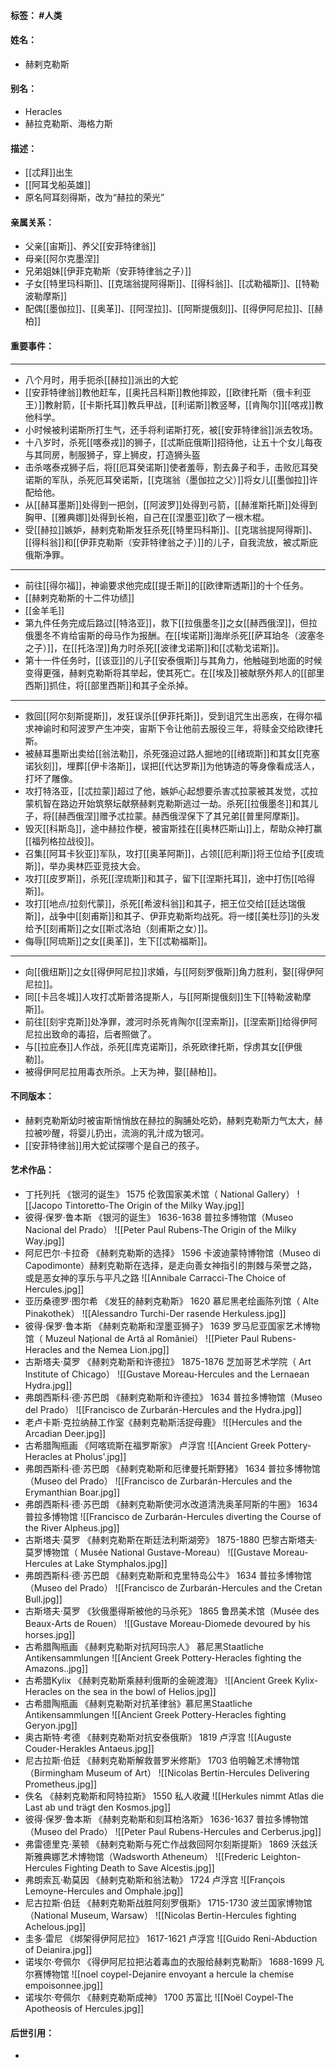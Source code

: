 #### 标签： #人类
#### 姓名：
- 赫剌克勒斯
#### 别名：
- Heracles
- 赫拉克勒斯、海格力斯
#### 描述：
- [[忒拜]]出生
- [[阿耳戈船英雄]]
- 原名阿耳刻得斯，改为“赫拉的荣光”
#### 亲属关系：
- 父亲[[宙斯]]、养父[[安菲特律翁]]
- 母亲[[阿尔克墨涅]]
- 兄弟姐妹[[伊菲克勒斯（安菲特律翁之子）]]
- 子女[[特里玛科斯]]、[[克瑞翁提阿得斯]]、[[得科翁]]、[[忒勒福斯]]、[[特勒波勒摩斯]]
- 配偶[[墨伽拉]]、[[奥革]]、[[阿涅拉]]、[[阿斯提俄刻]]、[[得伊阿尼拉]]、[[赫柏]]
#### 重要事件：
- - -
- 八个月时，用手扼杀[[赫拉]]派出的大蛇
- [[安菲特律翁]]教他赶车，[[奥托吕科斯]]教他摔跤，[[欧律托斯（俄卡利亚王）]]教射箭，[[卡斯托耳]]教兵甲战，[[利诺斯]]教竖琴，[[肯陶尔]][[喀戎]]教他科学。
- 小时候被利诺斯所打生气，还手将利诺斯打死，被[[安菲特律翁]]派去牧场。
- 十八岁时，杀死[[喀泰戎]]的狮子，[[忒斯庇俄斯]]招待他，让五十个女儿每夜与其同房，制服狮子，穿上狮皮，打造狮头盔
- 击杀喀泰戎狮子后，将[[厄耳癸诺斯]]使者羞辱，割去鼻子和手，击败厄耳癸诺斯的军队，杀死厄耳癸诺斯，[[克瑞翁（墨伽拉之父）]]将女儿[[墨伽拉]]许配给他。
- 从[[赫耳墨斯]]处得到一把剑，[[阿波罗]]处得到弓箭，[[赫淮斯托斯]]处得到胸甲、[[雅典娜]]处得到长袍，自己在[[涅墨亚]]砍了一根木棍。
- 受[[赫拉]]嫉妒，赫剌克勒斯发狂杀死[[特里玛科斯]]、[[克瑞翁提阿得斯]]、[[得科翁]]和[[伊菲克勒斯（安菲特律翁之子）]]的儿子，自我流放，被忒斯庇俄斯净罪。
- - -
- 前往[[得尔福]]，神谕要求他完成[[提壬斯]]的[[欧律斯透斯]]的十个任务。
- [[赫剌克勒斯的十二件功绩]]
- [[金羊毛]]
- 第九件任务完成后路过[[特洛亚]]，救下[[拉俄墨冬]]之女[[赫西俄涅]]，但拉俄墨冬不肯给宙斯的母马作为报酬。在[[埃诺斯]]海岸杀死[[萨耳珀冬（波塞冬之子）]]，在[[托洛涅]]角力时杀死[[波律戈诺斯]]和[[忒勒戈诺斯]]。
- 第十一件任务时，[[该亚]]的儿子[[安泰俄斯]]与其角力，他触碰到地面的时候变得更强，赫剌克勒斯将其举起，使其死亡。在[[埃及]]被献祭外邦人的[[部里西斯]]抓住，将[[部里西斯]]和其子全杀掉。
- - -
- 救回[[阿尔刻斯提斯]]，发狂误杀[[伊菲托斯]]，受到诅咒生出恶疾，在得尔福求神谕时和阿波罗产生冲突，宙斯下令让他前去服役三年，将赎金交给欧律托斯。
- 被赫耳墨斯出卖给[[翁法勒]]，杀死强迫过路人掘地的[[绪琉斯]]和其女[[克塞诺狄刻]]，埋葬[[伊卡洛斯]]，误把[[代达罗斯]]为他铸造的等身像看成活人，打坏了雕像。
- 攻打特洛亚，[[忒拉蒙]]超过了他，嫉妒心起想要杀害忒拉蒙被其发觉，忒拉蒙机智在路边开始筑祭坛献祭赫剌克勒斯逃过一劫。杀死[[拉俄墨冬]]和其儿子，将[[赫西俄涅]]赠予忒拉蒙。赫西俄涅保下了其兄弟[[普里阿摩斯]]。
- 毁灭[[科斯岛]]，途中赫拉作梗，被宙斯挂在[[奥林匹斯山]]上，帮助众神打赢[[福列格拉战役]]。
- 召集[[阿耳卡狄亚]]军队，攻打[[奥革阿斯]]，占领[[厄利斯]]将王位给予[[皮琉斯]]，举办奥林匹亚竞技大会。
- 攻打[[皮罗斯]]，杀死[[涅琉斯]]和其子，留下[[涅斯托耳]]，途中打伤[[哈得斯]]。
- 攻打[[地点/拉刻代蒙]]，杀死[[希波科翁]]和其子，把王位交给[[廷达瑞俄斯]]，战争中[[刻甫斯]]和其子、伊菲克勒斯均战死。将一缕[[美杜莎]]的头发给予[[刻甫斯]]之女[[斯忒洛珀（刻甫斯之女）]]。
- 侮辱[[阿琉斯]]之女[[奥革]]，生下[[忒勒福斯]]。
- - -
- 向[[俄纽斯]]之女[[得伊阿尼拉]]求婚，与[[阿刻罗俄斯]]角力胜利，娶[[得伊阿尼拉]]。
- 同[[卡吕冬城]]人攻打忒斯普洛提斯人，与[[阿斯提俄刻]]生下[[特勒波勒摩斯]]。
- 前往[[刻宇克斯]]处净罪，渡河时杀死肯陶尔[[涅索斯]]，[[涅索斯]]给得伊阿尼拉出致命的毒招，后者照做了。
- 与[[拉庇泰]]人作战，杀死[[库克诺斯]]，杀死欧律托斯，俘虏其女[[伊俄勒]]。
- 被得伊阿尼拉用毒衣所杀。上天为神，娶[[赫柏]]。
#### 不同版本：
- 赫剌克勒斯幼时被宙斯悄悄放在赫拉的胸脯处吃奶，赫剌克勒斯力气太大，赫拉被吵醒，将婴儿扔出，流淌的乳汁成为银河。
- [[安菲特律翁]]用大蛇试探哪个是自己的孩子。
#### 艺术作品：
- 丁托列托 《银河的诞生》 1575 伦敦国家美术馆（  National Gallery）
![[Jacopo Tintoretto-The Origin of the Milky Way.jpg]]
- 彼得·保罗·鲁本斯 《银河的诞生》 1636-1638 普拉多博物馆（Museo Nacional del Prado）
![[Peter Paul Rubens-The Origin of the Milky Way.jpg]]
- 阿尼巴尔·卡拉奇 《赫剌克勒斯的选择》 1596 卡波迪蒙特博物馆（Museo di Capodimonte）赫剌克勒斯在选择，是走向善女神指引的荆棘与荣誉之路，或是恶女神的享乐与平凡之路
![[Annibale Carracci-The Choice of Hercules.jpg]]
- 亚历桑德罗·图尔希 《发狂的赫剌克勒斯》 1620 慕尼黑老绘画陈列馆（  Alte Pinakothek）
![[Alessandro Turchi-Der rasende Herkuless.jpg]]
- 彼得·保罗·鲁本斯 《赫剌克勒斯和涅墨亚狮子》 1639 罗马尼亚国家艺术博物馆（  Muzeul Național de Artă al României）
![[Pieter Paul Rubens-Heracles and the Nemea Lion.jpg]]
- 古斯塔夫·莫罗 《赫剌克勒斯和许德拉》 1875-1876 芝加哥艺术学院（ Art Institute of Chicago）
![[Gustave Moreau-Hercules and the Lernaean Hydra.jpg]]
- 弗朗西斯科·德·苏巴朗 《赫剌克勒斯和许德拉》 1634 普拉多博物馆（Museo del Prado）
![[Francisco de Zurbarán-Hercules and the Hydra.jpg]]
- 老卢卡斯·克拉纳赫工作室《赫剌克勒斯活捉母鹿》
![[Hercules and the Arcadian Deer.jpg]]
- 古希腊陶瓶画 《阿喀琉斯在福罗斯家》 卢浮宫
![[Ancient Greek Pottery-Heracles at Pholus'.jpg]]
- 弗朗西斯科·德·苏巴朗 《赫剌克勒斯和厄律曼托斯野猪》 1634 普拉多博物馆（Museo del Prado）
![[Francisco de Zurbarán-Hercules and the Erymanthian Boar.jpg]]
- 弗朗西斯科·德·苏巴朗 《赫剌克勒斯使河水改道清洗奥革阿斯的牛圈》 1634 普拉多博物馆
![[Francisco de Zurbarán-Hercules diverting the Course of the River Alpheus.jpg]]
- 古斯塔夫·莫罗 《赫剌克勒斯在斯廷法利斯湖旁》 1875-1880 巴黎古斯塔夫·莫罗博物馆（ Musée National Gustave-Moreau）
![[Gustave Moreau-Hercules at Lake Stymphalos.jpg]]
- 弗朗西斯科·德·苏巴朗 《赫剌克勒斯和克里特岛公牛》 1634 普拉多博物馆（Museo del Prado）
![[Francisco de Zurbarán-Hercules and the Cretan Bull.jpg]]
- 古斯塔夫·莫罗 《狄俄墨得斯被他的马杀死》 1865 鲁昂美术馆（Musée des Beaux-Arts de Rouen）
![[Gustave Moreau-Diomede devoured by his horses.jpg]]
- 古希腊陶瓶画 《赫剌克勒斯对抗阿玛宗人》 慕尼黑Staatliche Antikensammlungen 
![[Ancient Greek Pottery-Heracles fighting the Amazons..jpg]]
- 古希腊Kylix 《赫剌克勒斯乘赫利俄斯的金碗渡海》
![[Ancient Greek Kylix-Heracles on the sea in the bowl of Helios.jpg]]
- 古希腊陶瓶画 《赫剌克勒斯对抗革律翁》慕尼黑Staatliche Antikensammlungen
![[Ancient Greek Pottery-Heracles fighting Geryon.jpg]]
- 奥古斯特·考德 《赫剌克勒斯对抗安泰俄斯》 1819 卢浮宫
![[Auguste Couder-Herakles Antaeus.jpg]]
- 尼古拉斯·伯廷 《赫剌克勒斯解救普罗米修斯》 1703 伯明翰艺术博物馆（Birmingham Museum of Art）
![[Nicolas Bertin-Hercules Delivering Prometheus.jpg]]
- 佚名 《赫剌克勒斯和阿特拉斯》 1550 私人收藏
![[Herkules nimmt Atlas die Last ab und trägt den Kosmos.jpg]]
- 彼得·保罗·鲁本斯 《赫剌克勒斯和刻耳柏洛斯》 1636-1637 普拉多博物馆（Museo del Prado）
![[Peter Paul Rubens-Hercules and Cerberus.jpg]]
- 弗雷德里克·莱顿 《赫剌克勒斯与死亡作战救回阿尔刻斯提斯》 1869 沃兹沃斯雅典娜艺术博物馆（Wadsworth Atheneum）
![[Frederic Leighton-Hercules Fighting Death to Save Alcestis.jpg]]
- 弗朗索瓦·勒莫因 《赫剌克勒斯和翁法勒》 1724 卢浮宫
![[François Lemoyne-Hercules and Omphale.jpg]]
- 尼古拉斯·伯廷 《赫剌克勒斯战胜阿刻罗俄斯》 1715-1730 波兰国家博物馆（National Museum, Warsaw）
![[Nicolas Bertin-Hercules fighting Achelous.jpg]]
- 圭多·雷尼 《绑架得伊阿尼拉》 1617-1621 卢浮宫
![[Guido Reni-Abduction of Deianira.jpg]]
- 诺埃尔·夸佩尔 《得伊阿尼拉把沾着毒血的衣服给赫剌克勒斯》 1688-1699 凡尔赛博物馆
![[noel coypel-Dejanire envoyant a hercule la chemise empoisonnee.jpg]]
- 诺埃尔·夸佩尔 《赫剌克勒斯成神》 1700 苏富比
![[Noël Coypel-The Apotheosis of Hercules.jpg]]
#### 后世引用：
- 